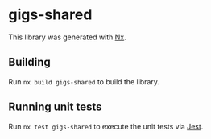 # gigs-shared

This library was generated with [Nx](https://nx.dev).

## Building

Run `nx build gigs-shared` to build the library.

## Running unit tests

Run `nx test gigs-shared` to execute the unit tests via [Jest](https://jestjs.io).
